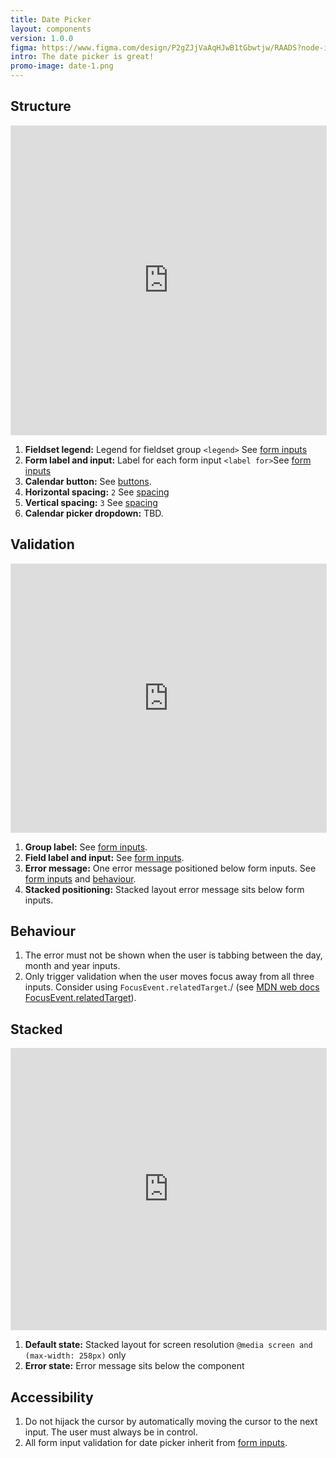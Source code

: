 ```yaml
---
title: Date Picker
layout: components
version: 1.0.0
figma: https://www.figma.com/design/P2gZJjVaAqHJwB1tGbwtjw/RAADS?node-id=5178-8295&t=DaQuC2pMFYEZZcOO-1
intro: The date picker is great!
promo-image: date-1.png
---
```


## Structure

<iframe style="border: 1px solid rgba(0, 0, 0, 0.1);" width="100%" height="494" src="https://www.figma.com/embed?embed_host=share&url=https%3A%2F%2Fwww.figma.com%2Fproto%2FpC6ZhE3ixUPT7MbTPPaVc0%2FRAADS-visual-examples%3Fnode-id%3D1-65%26t%3DFprFJtU0BJbww0zq-1%26scaling%3Dmin-zoom%26page-id%3D0%253A1&hide-ui=1" allowfullscreen></iframe>

1. **Fieldset legend:** Legend for fieldset group `<legend>` See [form inputs]({{site.baseurl}}/components/form-inputs)
1. **Form label and input:** Label for each form input `<label for>`See [form inputs]({{site.baseurl}}/components/form-inputs)
1. **Calendar button:** See [buttons]({{site.baseurl}}/components/buttons).
1. **Horizontal spacing:** `2` See [spacing]({{site.baseurl}}/foundations/spacing)
1. **Vertical spacing:** `3` See [spacing]({{site.baseurl}}/foundations/spacing)
1. **Calendar picker dropdown:** TBD.


## Validation

<iframe style="border: 1px solid rgba(0, 0, 0, 0.1);" width="100%" height="429" src="https://www.figma.com/embed?embed_host=share&url=https%3A%2F%2Fwww.figma.com%2Fproto%2FpC6ZhE3ixUPT7MbTPPaVc0%2FRAADS-visual-examples%3Fnode-id%3D44-1178%26t%3DylD63g8qa222Va07-1%26scaling%3Dmin-zoom%26page-id%3D0%253A1&hide-ui=1" allowfullscreen></iframe>

1. **Group label:** See [form inputs]({{site.baseurl}}/components/form-inputs).
1. **Field label and input:** See [form inputs]({{site.baseurl}}/components/form-inputs).
1. **Error message:** One error message positioned below form inputs. See [form inputs]({{site.baseurl}}/components/form-inputs) and [behaviour](#behaviour).
1. **Stacked positioning:** Stacked layout error message sits below form inputs.

## Behaviour

1. The error must not be shown when the user is tabbing between the day, month and year inputs.
1. Only trigger validation when the user moves focus away from all three inputs. Consider using `FocusEvent.relatedTarget`./ (see [MDN web docs FocusEvent.relatedTarget](https://developer.mozilla.org/en-US/docs/Web/API/FocusEvent/relatedTarget)).

## Stacked
<iframe style="border: 1px solid rgba(0, 0, 0, 0.1);" width="100%" height="450" src="https://www.figma.com/embed?embed_host=share&url=https%3A%2F%2Fwww.figma.com%2Fproto%2FpC6ZhE3ixUPT7MbTPPaVc0%2FRAADS-visual-examples%3Fnode-id%3D375-234%26t%3Dsyk5biH86e4TRIbx-1%26scaling%3Dmin-zoom%26page-id%3D0%253A1&hide-ui=1" allowfullscreen></iframe>

1. **Default state:** Stacked layout for screen resolution `@media screen and (max-width: 258px)` only
1. **Error state:** Error message sits below the component


## Accessibility

1. Do not hijack the cursor by automatically moving the cursor to the next input. The user must always be in control.
1. All form input validation for date picker inherit from [form inputs]({{site.baseurl}}/components/form-inputs). 
